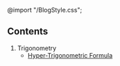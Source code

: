 @import "/BlogStyle.css";
 ## Contents
 1. Trigonometry
     - [Hyper-Trigonometric Formula](https://gongo-bongo.github.io/HYPER-TRIGO-Formuale/)